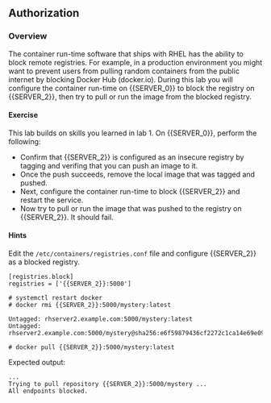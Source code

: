 ## Authorization

### Overview

The container run-time software that ships with RHEL has the ability to block remote registries. For example, in a production environment you might want to prevent users from pulling random containers from the public internet by blocking Docker Hub (docker.io). During this lab you will configure the container run-time on {{SERVER_0}} to block the registry on {{SERVER_2}}, then try to pull or run the image from the blocked registry.

#### Exercise

This lab builds on skills you learned in lab 1. On {{SERVER_0}}, perform the following:

* Confirm that {{SERVER_2}} is configured as an insecure registry by tagging and verifing that you can push an image to it.
* Once the push succeeds, remove the local image that was tagged and pushed.
* Next, configure the container run-time to block {{SERVER_2}} and restart the service.
* Now try to pull or run the image that was pushed to the registry on {{SERVER_2}}. It should fail.

#### Hints

Edit the `/etc/containers/registries.conf` file and configure {{SERVER_2}} as a blocked registry.

~~~shell
[registries.block]
registries = ['{{SERVER_2}}:5000']
~~~

~~~shell
# systemctl restart docker
# docker rmi {{SERVER_2}}:5000/mystery:latest

Untagged: rhserver2.example.com:5000/mystery:latest
Untagged: rhserver2.example.com:5000/mystery@sha256:e6f59879436cf2272c1ca14e69e09cb029d13592e38c3d95eee7162d8ef08560

# docker pull {{SERVER_2}}:5000/mystery:latest
~~~

Expected output:

~~~shell
...
Trying to pull repository {{SERVER_2}}:5000/mystery ... 
All endpoints blocked.
~~~
